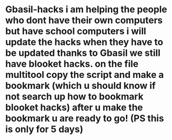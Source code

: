 
# Gbasil-hacks i am helping the people who dont have their own computers but have school computers i will update the hacks when they have to be updated thanks to Gbasil we still have blooket hacks. on the file multitool copy the script and make a bookmark (which u should know if not search up how to bookmark blooket hacks) after u make the bookmark u are ready to go! (PS this is only for 5 days)



